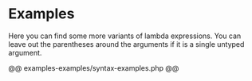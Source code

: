 # Examples

Here you can find some more variants of lambda expressions.
You can leave out the parentheses around the arguments if it is a single untyped argument.

@@ examples-examples/syntax-examples.php @@
